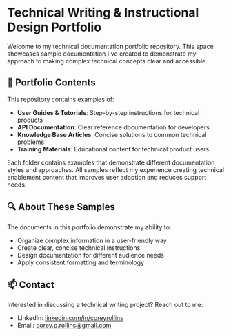 # Technical Writing & Instructional Design Portfolio

Welcome to my technical documentation portfolio repository. This space showcases sample documentation I've created to demonstrate my approach to making complex technical concepts clear and accessible.

## 📂 Portfolio Contents

This repository contains examples of:

- **User Guides & Tutorials**: Step-by-step instructions for technical products
- **API Documentation**: Clear reference documentation for developers
- **Knowledge Base Articles**: Concise solutions to common technical problems
- **Training Materials**: Educational content for technical product users

Each folder contains examples that demonstrate different documentation styles and approaches. All samples reflect my experience creating technical enablement content that improves user adoption and reduces support needs.

## 🔍 About These Samples

The documents in this portfolio demonstrate my ability to:
- Organize complex information in a user-friendly way
- Create clear, concise technical instructions
- Design documentation for different audience needs
- Apply consistent formatting and terminology

## 📫 Contact

Interested in discussing a technical writing project? Reach out to me:
- LinkedIn: [linkedin.com/in/coreyrollins](https://www.linkedin.com/in/coreyrollins/)
- Email: corey.p.rollins@gmail.com
